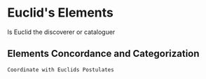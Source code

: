 # Euclid's Elements

Is Euclid the discoverer or cataloguer

	
## Elements Concordance and Categorization
	Coordinate with Euclids Postulates
